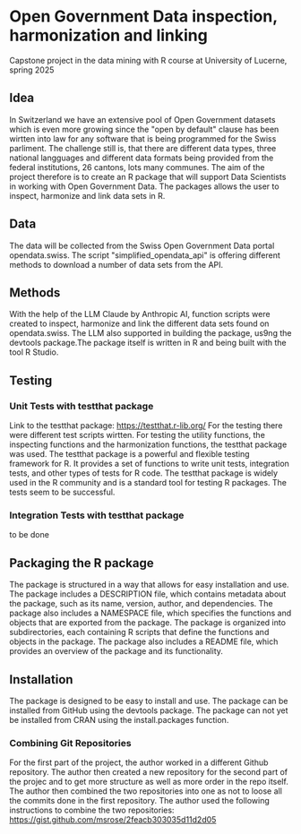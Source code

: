 # Open Government Data inspection, harmonization and linking
Capstone project in the data mining with R course at University of Lucerne, spring 2025

## Idea
In Switzerland we have an extensive pool of Open Government datasets which is even more growing since the "open by default" clause has been wirtten into law for any software that is being programmed for the Swiss parliment. 
The challenge still is, that there are different data types, three national langguages and different data formats being provided from the federal institutions, 26 cantons, lots many communes. The aim of the project therefore is to create 
an R package that will support Data Scientists in working with Open Government Data. The packages allows the user to inspect, harmonize and link data sets in R. 

## Data
The data will be collected from the Swiss Open Government Data portal opendata.swiss. The script "simplified_opendata_api" is offering different methods to download a number of data sets from the API. 

## Methods
With the help of the LLM Claude by Anthropic AI, function scripts were created to inspect, harmonize and link the different data sets found on opendata.swiss. The LLM also supported in building the package, us9ng the devtools package.The package itself 
is written in R and being built with the tool R Studio. 

## Testing 

### Unit Tests with testthat package
Link to the testthat package: https://testthat.r-lib.org/ For the testing there were different test scripts wirtten. For testing the utility functions, the inspecting functions and the harmonization functions, the testthat package was used. 
The testthat package is a powerful and flexible testing framework for R. It provides a set of functions to write unit tests, integration tests, and other types of tests for R code. The testthat package is widely used in the R community and is a standard tool for testing R packages.
The tests seem to be successful. 

### Integration Tests with testthat package 
to be done 

## Packaging the R package 
The package is structured in a way that allows for easy installation and use. The package includes a DESCRIPTION file, which contains metadata about the package, such as its name, version, author, and dependencies. The package also includes a NAMESPACE file, which specifies the functions and objects that are exported from the package.
The package is organized into subdirectories, each containing R scripts that define the functions and objects in the package. The package also includes a README file, which provides an overview of the package and its functionality.

## Installation
The package is designed to be easy to install and use. The package can be installed from GitHub using the devtools package. The package can not yet be installed from CRAN using the install.packages function.


### Combining Git Repositories
For the first part of the project, the author worked in a different Github repository. The author then created a new repository for the second part of the projec and to get more structure as well as more order in the repo itself. 
The author then combined the two repositories into one as not to loose all the commits done in the first repository. The author used the following instructions to combine the two repositories: https://gist.github.com/msrose/2feacb303035d11d2d05
